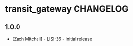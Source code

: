 transit_gateway CHANGELOG
=============================

1.0.0
-----
- [Zach Mitchell] - LISI-26 - initial release
